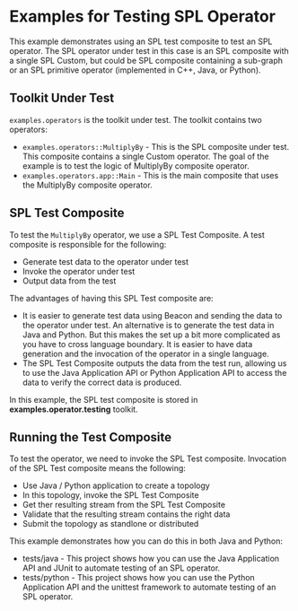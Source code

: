 # Examples for Testing SPL Operator

This example demonstrates using an SPL test composite to test an SPL operator. The SPL operator under test in this case is an SPL composite with a single SPL Custom, but could be SPL composite containing a sub-graph or an SPL primitive operator (implemented in C++, Java, or Python). 

## Toolkit Under Test

`examples.operators` is the toolkit under test.  The toolkit contains two operators:

* `examples.operators::MultiplyBy` - This is the SPL composite under test.  This composite contains a single Custom operator.  The goal of the example is to test the logic of MultiplyBy composite operator.  
* `examples.operators.app::Main` - This is the main composite that uses the MultiplyBy composite operator.  

## SPL Test Composite

To test the `MultiplyBy` operator, we use a SPL Test Composite.  A test composite is responsible for the following:

* Generate test data to the operator under test
* Invoke the operator under test
* Output data from the test

The advantages of having this SPL Test composite are:
 
* It is easier to generate test data using Beacon and sending the data to the operator under test.  An alternative is to generate the test data in Java and Python.  But this makes the set up a bit more complicated as you have to cross language boundary.  It is easier to have data generation and the invocation of the operator in a single language.
* The SPL Test Composite outputs the data from the test run, allowing us to use the Java Application API or Python Application API to access the data to verify the correct data is produced.

In this example, the SPL test composite is stored in **examples.operator.testing** toolkit.  

## Running the Test Composite

To test the operator, we need to invoke the SPL Test composite.  Invocation of the SPL Test composite means the following:

* Use Java / Python application to create a topology 
* In this topology, invoke the SPL Test Composite
* Get ther resulting stream from the SPL Test Composite
* Validate that the resulting stream contains the right data
* Submit the topology as standlone or distributed

This example demonstrates how you can do this in both Java and Python:

* tests/java - This project shows how you can use the Java Application API and JUnit to automate testing of an SPL operator.
* tests/python - This project shows how you can use the Python Application API and the unittest framework to automate testing of an SPL operator.
